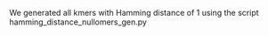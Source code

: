 We generated all kmers with Hamming distance of 1 using the script hamming_distance_nullomers_gen.py
